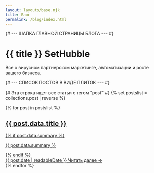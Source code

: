 ```yaml
---
layout: layouts/base.njk
title: Блог
permalink: /blog/index.html
---
```


{# --- ШАПКА ГЛАВНОЙ СТРАНИЦЫ БЛОГА --- #}
<div class="blog-header">
  <h1>{{ title }} SetHubble</h1>
  <p>Все о вирусном партнерском маркетинге, автоматизации и росте вашего бизнеса.</p>
</div>

{# --- СПИСОК ПОСТОВ В ВИДЕ ПЛИТОК --- #}
<div class="post-list">
  {# Эта строка ищет все статьи с тегом "post" #}
  {% set postslist = collections.post | reverse %}
  
  {% for post in postslist %}
    <a href="{{ post.url | url }}" class="post-card">
      <article>
        <div class="post-card-content">
          <h2>{{ post.data.title }}</h2>
          {% if post.data.summary %}
            <p class="post-card-summary">{{ post.data.summary }}</p>
          {% endif %}
          <div class="post-card-meta">
            <time datetime="{{ post.date | machineDate }}">{{ post.date | readableDate }}</time>
            <span class="read-more">Читать далее →</span>
          </div>
        </div>
      </article>
    </a>
  {% endfor %}
</div>
